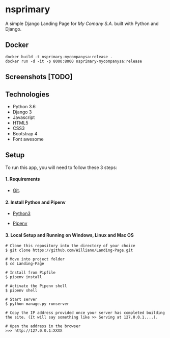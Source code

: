 # nsprimary

A simple Django Landing Page for *My Comany S.A.* built with Python and Django.

## Docker
```shell
docker build -t nsprimary-mycompanysa:release .
docker run -d -it -p 8000:8000 nsprimary-mycompanysa:release
```

## Screenshots [TODO]



## Technologies
* Python 3.6
* Django 3
* Javascript
* HTML5
* CSS3 
* Bootstrap 4
* Font awesome

## Setup

To run this app, you will need to follow these 3 steps:

#### 1. Requirements
  - [Git](https://git-scm.com/book/en/v2/Getting-Started-Installing-Git).


#### 2. Install Python and Pipenv
  - [Python3](https://www.python.org/downloads/)
  

  - [Pipenv](https://pipenv-es.readthedocs.io/es/stable/)

#### 3. Local Setup and Running on Windows, Linux and Mac OS

  ```
  # Clone this repository into the directory of your choice
  $ git clone https://github.com/Williano/Landing-Page.git

  # Move into project folder
  $ cd Landing-Page

  # Install from Pipfile
  $ pipenv install

  # Activate the Pipenv shell
  $ pipenv shell

  # Start server
  $ python manage.py runserver
  
  # Copy the IP address provided once your server has completed building the site. (It will say something like >> Serving at 127.0.0.1....).
  
  # Open the address in the browser
  >>> http://127.0.0.1:XXXX
  
  ```
